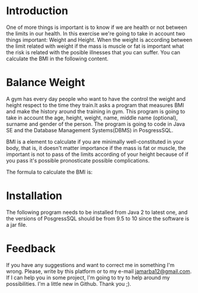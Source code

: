 # Introduction

One of more things is important is to know if we are health or not between the limits in our health. In this exercise we're going to take in account two things important: Weight and Height. When the weight is according between the limit related with weight if the mass is muscle or fat is important what the risk is related with the posible illnesses that you can suffer. You can calculate the BMI in the following content.

# Balance Weight

A gym has every day people who want to have the control the weight and height respect to the time they train.It asks a program that measures BMI and make the history around the training in gym. This program is going to take in account the age, height, weight, name, middle name (optional), surname and gender of the person. The program is going to code in Java SE and the Database Management Systems(DBMS) in PosgressSQL.

BMI is a element to calculate if you are minimally well-constituted in your body, that is, it doesn't matter importance if the mass is fat or muscle, the important is not to pass of the limits according of your height because of if you pass it's possible pronosticate possible complications.

The formula to calculate the BMI is:



# Installation

The following program needs to be installed from Java 2 to latest one, and the versions of PosgressSQL should be from 9.5 to 10 since the software is a jar file.

# Feedback

If you have any suggestions and want to correct me in something I'm wrong. Please, write by this platform or to my e-mail jamarba12@gmail.com. If I can help you in some project, I'm going to try to help around my possibilities. I'm  a little new in Github. Thank you ;).
